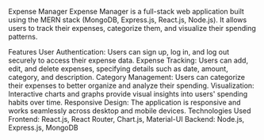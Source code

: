 Expense Manager
Expense Manager is a full-stack web application built using the MERN stack (MongoDB, Express.js, React.js, Node.js). It allows users to track their expenses, categorize them, and visualize their spending patterns.

Features
User Authentication: Users can sign up, log in, and log out securely to access their expense data.
Expense Tracking: Users can add, edit, and delete expenses, specifying details such as date, amount, category, and description.
Category Management: Users can categorize their expenses to better organize and analyze their spending.
Visualization: Interactive charts and graphs provide visual insights into users' spending habits over time.
Responsive Design: The application is responsive and works seamlessly across desktop and mobile devices.
Technologies Used
Frontend: React.js, React Router, Chart.js, Material-UI
Backend: Node.js, Express.js, MongoDB

